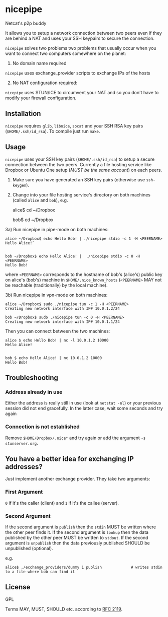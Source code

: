 nicepipe
========

Netcat's p2p buddy

It allows you to setup a network connection between two peers even if they are behind a NAT and uses your SSH keypairs to secure the connection.

`nicepipe` solves two problems two problems that usually occur when you want to connect two computers somewhere on the planet:


1) No domain name required

`nicepipe` uses exchange_provider scripts to exchange IPs of the hosts


2) No NAT configuration required:

`nicepipe` uses STUN/ICE to circumvent your NAT and so you don't have to modify your firewall configuration.


Installation
------------

`nicepipe` requires `glib`, `libnice`, `socat` and your SSH RSA key pairs (`$HOME/.ssh/id_rsa`).
To compile just run `make`.


Usage
-----

`nicepipe` uses your SSH key pairs (`$HOME/.ssh/id_rsa`) to setup a secure connection between the two peers.
Currently a file hosting service like Dropbox or Ubuntu One setup (*MUST be the same account*) on each peers.

1) Make sure you have generated an SSH key pairs (otherwise use `ssh-keygen`).

2) Change into your file hosting service's directory on both machines (called `alice` and `bob`), e.g.

    alice$ cd ~/Dropbox


    bob$ cd ~/Dropbox


3a) Run nicepipe in pipe-mode on both machines:

    alice ~/Dropbox$ echo Hello Bob! | ./nicepipe stdio -c 1 -H <PEERNAME>
    Hello Alice!`
 

    bob ~/Dropbox$ echo Hello Alice! |  ./nicepipe stdio -c 0 -H <PEERNAME>
    Hello Bob!

where `<PEERNAME>` corresponds to the hostname of bob's (alice's) public key on alice's (bob's) machine in `$HOME/.nice_known_hosts` (`<PEERNAME>` MAY not be reachable (traditionally) by the local machine).

3b) Run nicepipe in vpn-mode on both machines:
    
    alice ~/Dropbox$ sudo ./nicepipe tun -c 1 -H <PEERNAME>
    Creating new network interface with IP# 10.0.1.2/24

    bob ~/Dropbox$ sudo ./nicepipe tun -c 0 -H <PEERNAME>
    Creating new network interface with IP# 10.0.1.1/24

Then you can connect between the two machines:

    alice $ echo Hello Bob! | nc -l 10.0.1.2 10000
    Hello Alice!


    bob $ echo Hello Alice! | nc 10.0.1.2 10000
    Hello Bob!


Troubleshooting
---------------

### Address already in use

Either the address is really still in use (look at `netstat -nl`) or your previous session did not end gracefully. In the latter case, wait some seconds and try again

### Connection is not established
Remove `$HOME/Dropbox/.nice*` and try again or add the argument `-s stunserver.org`.



You have a better idea for exchanging IP addresses?
---------------------------------------------------

Just implement another exchange provider. They take two arguments:

### First Argument
`0` if it's the caller (client) and `1` if it's the callee (server).

### Second Argument
If the second argument is `publish` then the `stdin` MUST be written where the other peer finds it.
If the second argument is `lookup` then the data published by the other peer MUST be written to `stdout`.
If the second argument is `unpublish` then the data previously published SHOULD be unpublished (optional).

e.g.

    alice$ ./exchange_providers/dummy 1 publish             # writes stdin to a file where bob can find it


License
-------
GPL

Terms MAY, MUST, SHOULD etc. according to [RFC 2119](https://www.ietf.org/rfc/rfc2119.txt).